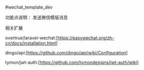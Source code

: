 #wechat_template_dev

功能点说明：
	发送微信模版消息

相关扩展

overtrue/laravel-wechat:[https://easywechat.org/zh-cn/docs/installation.html]

dingo/api:[https://github.com/dingo/api/wiki/Configuration]

tymon/jwt-auth:[https://github.com/tymondesigns/jwt-auth/wiki]

